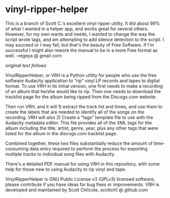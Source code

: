 # vinyl-ripper-helper

This is a branch of Scott C.'s excellent vinyl ripper utility.  It did about 99% of what I wanted in a helper app, and works great for several others.  However, for my own wants and needs, I wanted to change the way the script wrote tags, and am attempting to add silence detection to the script.  I may succeed or I may fail, but that's the beauty of Free Software.  If I'm successful I might also rework the manual to be in a more Free format as well. –regeya @ gmail corn

*original text follows*

VinylRipperHelper, or VRH is a Python utility for people who use the free software Audacity application to “rip” vinyl LP records and tapes to digital format.  To use VRH in its initial version, one first needs to make a recording of an album that he/she would like to rip.  Then one needs to download the tracklist page for the album being ripped from the Discogs.com website.  

Then run VRH, and it will 1) extract the track list and times, and use them to create the labels that are needed to identify all of the songs on the recording.  VRH will also 2) Create a “tags” template file to use with the Audacity metadata editor. This file provides all of the XML tags for the album including the title, artist, genre, year, plus any other tags that were listed for the album in the discogs.com tracklist page.

Combined together, these two files substantially reduce the amount of time-consuming data entry required to perform the process for exporting multiple tracks to individual song files with Audacity.

There's a detailed PDF manual for using VRH in this repository, with some help for those new to using Audacity to rip vinyl and tape.

VinylRipperHelper is GNU Public License v3 (GPLv3) licensed software, please contribute if you have ideas for bug fixes or improvements.
VRH is developed and maintained by Scott Chilcote, scottch1 @ github.com

